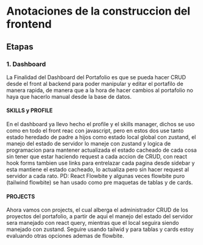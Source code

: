 # Anotaciones de la construccion del frontend 

## Etapas
### 1. Dashboard
La Finalidad del Dashboard del Portafolio es que se pueda hacer CRUD desde el front al backend para poder manipular y editar el portafilo de manera rapida, de manera que a la hora de hacer cambios al portafolio no haya que hacerlo manual desde la base de datos.

#### SKILLS y PROFILE
En el dashboard ya llevo hecho el profile y el skills manager, dichos se uso como en todo el front reac con javascript, pero en estos dos use tanto estado heredado de padre a hijos como estado local global con zustand, el manejo del estado de servidor lo maneje con zustand y logica de programacion para mantener actualizada el estado cacheado de cada cosa sin tener que estar haciendo request a cada accion de CRUD, con react hook forms tambien use links para entrelazar cada pagina desde sidebar y esta mantiene el estado cacheado, lo actualiza pero sin hacer request al servidor a cada rato.
PD: React Flowbite y algunas veces flowbite puro (tailwind flowbite) se han usado como pre maquetas de tablas y de cards.

#### PROJECTS
Ahora vamos con projects, el cual alberga el administrador CRUD de los proyectos del portafolio, a partir de aqui el manejo del estado del servidor sera manejado con react query, mientras que el local seguira siendo manejado con zustand. Seguire usando tailwid y para tablas y cards estoy evaluando otras opciones ademas de flowbite.

